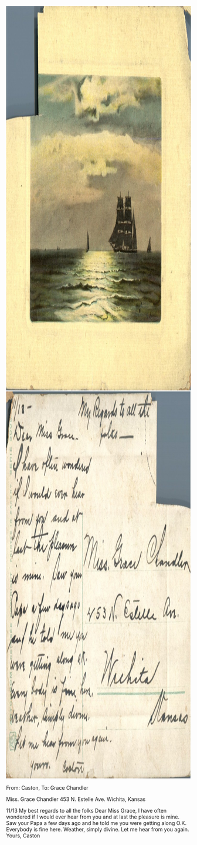 <html><body><a href="/wp-content/uploads/2014/05/postcard-2014-20140507_19002789_0228.jpg"><img class="alignnone size-full wp-image-639" src="/wp-content/uploads/2014/05/postcard-2014-20140507_19002789_0228.jpg" alt="postcard-2014-20140507_19002789_0228" width="1509" height="1045"></a> <a href="/wp-content/uploads/2014/05/postcard-2014-20140507_19003516_0229.jpg"><img class="alignnone size-full wp-image-640" src="/wp-content/uploads/2014/05/postcard-2014-20140507_19003516_0229.jpg" alt="postcard-2014-20140507_19003516_0229" width="1528" height="1052"></a>

From: Caston, To: Grace Chandler

Miss. Grace Chandler
453 N. Estelle Ave.
Wichita, Kansas

11/13
My best regards to all the folks
Dear Miss Grace,
I have often wondered if I would ever hear from you and at last the pleasure is mine. Saw your Papa a few days ago and he told me you were getting along O.K. Everybody is fine here. Weather, simply divine. Let me hear from you again.
Yours,
Caston</body></html>